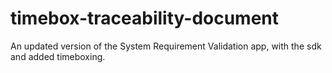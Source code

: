 timebox-traceability-document
=============================

An updated version of the System Requirement Validation app, with the sdk and added timeboxing.
